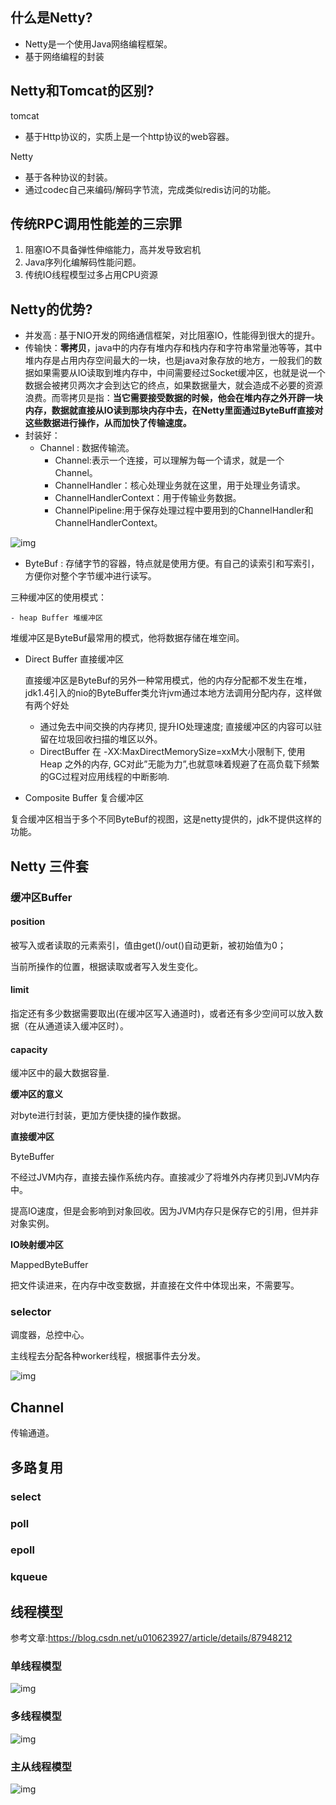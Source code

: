## 什么是Netty?

- Netty是一个使用Java网络编程框架。
- 基于网络编程的封装

## Netty和Tomcat的区别?

tomcat

- 基于Http协议的，实质上是一个http协议的web容器。

Netty

- 基于各种协议的封装。
- 通过codec自己来编码/解码字节流，完成类似redis访问的功能。

## 传统RPC调用性能差的三宗罪

1. 阻塞IO不具备弹性伸缩能力，高并发导致宕机
2. Java序列化编解码性能问题。
3. 传统IO线程模型过多占用CPU资源

## Netty的优势?

- 并发高 : 基于NIO开发的网络通信框架，对比阻塞IO，性能得到很大的提升。
- 传输快：**零拷贝**，java中的内存有堆内存和栈内存和字符串常量池等等，其中堆内存是占用内存空间最大的一块，也是java对象存放的地方，一般我们的数据如果需要从IO读取到堆内存中，中间需要经过Socket缓冲区，也就是说一个数据会被拷贝两次才会到达它的终点，如果数据量大，就会造成不必要的资源浪费。而零拷贝是指：**当它需要接受数据的时候，他会在堆内存之外开辟一块内存，数据就直接从IO读到那块内存中去，在Netty里面通过ByteBuff直接对这些数据进行操作，从而加快了传输速度。**
- 封装好：
  - Channel : 数据传输流。
    - Channel:表示一个连接，可以理解为每一个请求，就是一个Channel。
    - ChannelHandler：核心处理业务就在这里，用于处理业务请求。
    - ChannelHandlerContext：用于传输业务数据。
    - ChannelPipeline:用于保存处理过程中要用到的ChannelHandler和ChannelHandlerContext。

![img](https://upload-images.jianshu.io/upload_images/1089449-afd9e14197e1ef11.png?imageMogr2/auto-orient/strip%7CimageView2/2/w/700) 

- ByteBuf : 存储字节的容器，特点就是使用方便。有自己的读索引和写索引，方便你对整个字节缓冲进行读写。

三种缓冲区的使用模式：

	- heap Buffer 堆缓冲区

堆缓冲区是ByteBuf最常用的模式，他将数据存储在堆空间。

- Direct Buffer 直接缓冲区

  直接缓冲区是ByteBuf的另外一种常用模式，他的内存分配都不发生在堆，jdk1.4引入的nio的ByteBuffer类允许jvm通过本地方法调用分配内存，这样做有两个好处 

  - 通过免去中间交换的内存拷贝, 提升IO处理速度; 直接缓冲区的内容可以驻留在垃圾回收扫描的堆区以外。
  - DirectBuffer 在 -XX:MaxDirectMemorySize=xxM大小限制下, 使用 Heap 之外的内存, GC对此”无能为力”,也就意味着规避了在高负载下频繁的GC过程对应用线程的中断影响.

- Composite Buffer 复合缓冲区

复合缓冲区相当于多个不同ByteBuf的视图，这是netty提供的，jdk不提供这样的功能。

 

 

##  Netty 三件套

### 缓冲区Buffer

#### position

 被写入或者读取的元素索引，值由get()/out()自动更新，被初始值为0；

当前所操作的位置，根据读取或者写入发生变化。

#### limit

指定还有多少数据需要取出(在缓冲区写入通道时)，或者还有多少空间可以放入数据（在从通道读入缓冲区时）。

#### capacity

缓冲区中的最大数据容量.

**缓冲区的意义**

对byte进行封装，更加方便快捷的操作数据。



**直接缓冲区**

ByteBuffer

不经过JVM内存，直接去操作系统内存。直接减少了将堆外内存拷贝到JVM内存中。

提高IO速度，但是会影响到对象回收。因为JVM内存只是保存它的引用，但并非对象实例。



**IO映射缓冲区**

MappedByteBuffer

把文件读进来，在内存中改变数据，并直接在文件中体现出来，不需要写。

### selector

调度器，总控中心。

主线程去分配各种worker线程，根据事件去分发。



![img](https://segmentfault.com/img/remote/1460000015484191)

## Channel

传输通道。



## 



## 多路复用



### select



### poll



### epoll



### kqueue



## 线程模型

参考文章:https://blog.csdn.net/u010623927/article/details/87948212

### 单线程模型

![img](https://images2017.cnblogs.com/blog/285763/201801/285763-20180123121112287-1483895090.png)

### 多线程模型

![img](https://images2017.cnblogs.com/blog/285763/201801/285763-20180123121127162-471886539.png)



### 主从线程模型

![img](https://images2017.cnblogs.com/blog/285763/201801/285763-20180123121145006-1931312241.png)